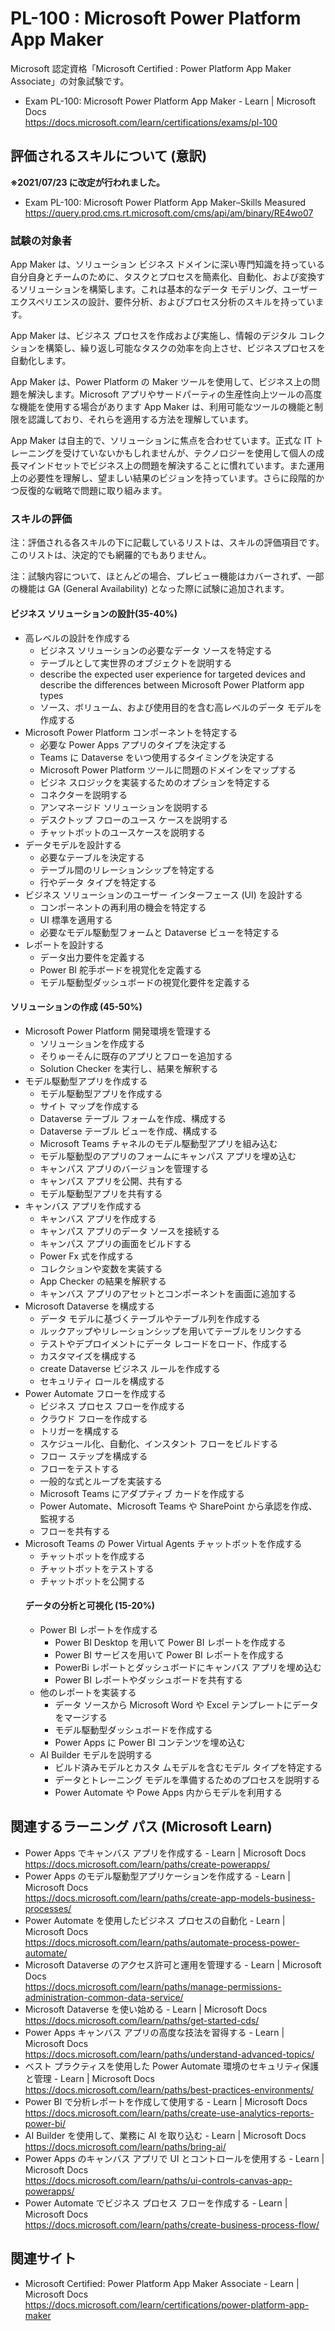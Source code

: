 # PL-100 : Microsoft Power Platform App Maker
Microsoft 認定資格「Microsoft Certified : Power Platform App Maker Associate」の対象試験です。
- Exam PL-100: Microsoft Power Platform App Maker - Learn | Microsoft Docs  
https://docs.microsoft.com/learn/certifications/exams/pl-100

## 評価されるスキルについて (意訳)
**※2021/07/23 に改定が行われました。**
- Exam PL-100: Microsoft Power Platform App Maker–Skills Measured  
https://query.prod.cms.rt.microsoft.com/cms/api/am/binary/RE4wo07

### 試験の対象者
App Maker は、ソリューション ビジネス ドメインに深い専門知識を持っている自分自身とチームのために、タスクとプロセスを簡素化、自動化、および変換するソリューションを構築します。これは基本的なデータ モデリング、ユーザーエクスペリエンスの設計、要件分析、およびプロセス分析のスキルを持っています。

App Maker は、ビジネス プロセスを作成および実施し、情報のデジタル コレクションを構築し、繰り返し可能なタスクの効率を向上させ、ビジネスプロセスを自動化します。

App Maker は、Power Platform の Maker ツールを使用して、ビジネス上の問題を解決します。Microsoft アプリやサードパーティの生産性向上ツールの高度な機能を使用する場合があります App Maker は、利用可能なツールの機能と制限を認識しており、それらを適用する方法を理解しています。

App Maker は自主的で、ソリューションに焦点を合わせています。正式な IT トレーニングを受けていないかもしれませんが、テクノロジーを使用して個人の成長マインドセットでビジネス上の問題を解決することに慣れています。また運用上の必要性を理解し、望ましい結果のビジョンを持っています。さらに段階的かつ反復的な戦略で問題に取り組みます。

### スキルの評価
注：評価される各スキルの下に記載しているリストは、スキルの評価項目です。このリストは、決定的でも網羅的でもありません。

注：試験内容について、ほとんどの場合、プレビュー機能はカバーされず、一部の機能は GA (General Availability) となった際に試験に追加されます。

#### ビジネス ソリューションの設計(35-40%)
- 高レベルの設計を作成する
  - ビジネス ソリューションの必要なデータ ソースを特定する
  - テーブルとして実世界のオブジェクトを説明する
  - describe the expected user experience for targeted devices and describe the differences between Microsoft Power Platform app types
  - ソース、ボリューム、および使用目的を含む高レベルのデータ モデルを作成する
- Microsoft Power Platform コンポーネントを特定する
  - 必要な Power Apps アプリのタイプを決定する
  - Teams に Dataverse をいつ使用するタイミングを決定する
  - Microsoft Power Platform ツールに問題のドメインをマップする
  - ビジネ スロジックを実装するためのオプションを特定する
  - コネクターを説明する
  - アンマネージド ソリューションを説明する
  - デスクトップ フローのユース ケースを説明する
  - チャットボットのユースケースを説明する
- データモデルを設計する
  - 必要なテーブルを決定する
  - テーブル間のリレーションシップを特定する
  - 行やデータ タイプを特定する
- ビジネス ソリューションのユーザー インターフェース (UI) を設計する
  - コンポーネントの再利用の機会を特定する
  - UI 標準を適用する
  - 必要なモデル駆動型フォームと Dataverse ビューを特定する
- レポートを設計する
  - データ出力要件を定義する
  - Power BI 舵手ボードを視覚化を定義する
  - モデル駆動型ダッシュボードの視覚化要件を定義する
#### ソリューションの作成 (45-50%)
- Microsoft Power Platform 開発環境を管理する
  - ソリューションを作成する
  - そりゅーそんに既存のアプリとフローを追加する
  - Solution Checker を実行し、結果を解釈する
- モデル駆動型アプリを作成する
  - モデル駆動型アプリを作成する
  - サイト マップを作成する
  - Dataverse テーブル フォームを作成、構成する
  - Dataverse テーブル ビューを作成、構成する
  - Microsoft Teams チャネルのモデル駆動型アプリを組み込む 
  - モデル駆動型のアプリのフォームにキャンパス アプリを埋め込む
  - キャンパス アプリのバージョンを管理する
  - キャンパス アプリを公開、共有する
  - モデル駆動型アプリを共有する
- キャンバス アプリを作成する
  - キャンバス アプリを作成する
  - キャンパス アプリのデータ ソースを接続する
  - キャンパス アプリの画面をビルドする
  - Power Fx 式を作成する
  - コレクションや変数を実装する
  - App Checker の結果を解釈する
  - キャンバス アプリのアセットとコンポーネントを画面に追加する
- Microsoft Dataverse を構成する
  - データ モデルに基づくテーブルやテーブル列を作成する
  - ルックアップやリレーションシップを用いてテーブルをリンクする
  - テストやデプロイメントにデータ レコードをロード、作成する
  - カスタマイズを構成する
  - create Dataverse ビジネス ルールを作成する
  - セキュリティ ロールを構成する
- Power Automate フローを作成する
  - ビジネス プロセス フローを作成する
  - クラウド フローを作成する
  - トリガーを構成する
  - スケジュール化、自動化、インスタント フローをビルドする
  - フロー ステップを構成する
  - フローをテストする
  - 一般的な式とループを実装する
  - Microsoft Teams にアダプティブ カードを作成する
  - Power Automate、Microsoft Teams や SharePoint から承認を作成、監視する
  - フローを共有する
- Microsoft Teams の Power Virtual Agents チャットボットを作成する
  - チャットボットを作成する
  - チャットボットをテストする
  - チャットボットを公開する
  #### データの分析と可視化 (15-20%)
  - Power BI レポートを作成する
    - Power BI Desktop を用いて Power BI レポートを作成する
    - Power BI サービスを用いて Power BI レポートを作成する
    - PowerBi レポートとダッシュボードにキャンバス アプリを埋め込む
    - Power BI レポートやダッシュボードを共有する
  - 他のレポートを実装する
    - データ ソースから Microsoft Word や Excel テンプレートにデータをマージする
    - モデル駆動型ダッシュボードを作成する
    - Power Apps に Power BI コンテンツを埋め込む
  - AI Builder モデルを説明する
    - ビルド済みモデルとカスタ ムモデルを含むモデル タイプを特定する
    - データとトレーニング モデルを準備するためのプロセスを説明する
    - Power Automate や Powe Apps 内からモデルを利用する

## 関連するラーニング パス (Microsoft Learn)
- Power Apps でキャンバス アプリを作成する - Learn | Microsoft Docs  
https://docs.microsoft.com/learn/paths/create-powerapps/
- Power Apps のモデル駆動型アプリケーションを作成する - Learn | Microsoft Docs  
https://docs.microsoft.com/learn/paths/create-app-models-business-processes/
- Power Automate を使用したビジネス プロセスの自動化 - Learn | Microsoft Docs  
https://docs.microsoft.com/learn/paths/automate-process-power-automate/
- Microsoft Dataverse のアクセス許可と運用を管理する - Learn | Microsoft Docs  
https://docs.microsoft.com/learn/paths/manage-permissions-administration-common-data-service/
- Microsoft Dataverse を使い始める - Learn | Microsoft Docs  
https://docs.microsoft.com/learn/paths/get-started-cds/
- Power Apps キャンバス アプリの高度な技法を習得する - Learn | Microsoft Docs  
https://docs.microsoft.com/learn/paths/understand-advanced-topics/
- ベスト プラクティスを使用した Power Automate 環境のセキュリティ保護と管理 - Learn | Microsoft Docs  
https://docs.microsoft.com/learn/paths/best-practices-environments/
- Power BI で分析レポートを作成して使用する - Learn | Microsoft Docs  
https://docs.microsoft.com/learn/paths/create-use-analytics-reports-power-bi/
- AI Builder を使用して、業務に AI を取り込む - Learn | Microsoft Docs  
https://docs.microsoft.com/learn/paths/bring-ai/
- Power Apps のキャンバス アプリで UI とコントロールを使用する - Learn | Microsoft Docs  
https://docs.microsoft.com/learn/paths/ui-controls-canvas-app-powerapps/
- Power Automate でビジネス プロセス フローを作成する - Learn | Microsoft Docs  
https://docs.microsoft.com/learn/paths/create-business-process-flow/

## 関連サイト
- Microsoft Certified: Power Platform App Maker Associate - Learn | Microsoft Docs  
https://docs.microsoft.com/learn/certifications/power-platform-app-maker

